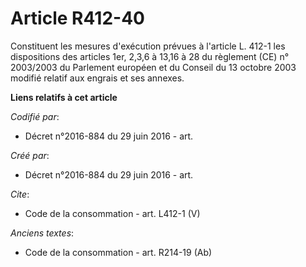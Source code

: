 # Article R412-40

Constituent les mesures d'exécution prévues à l'article L. 412-1 les dispositions des articles 1er, 2,3,6 à 13,16 à 28 du
règlement (CE) n° 2003/2003 du Parlement européen et du Conseil du 13 octobre 2003 modifié relatif aux engrais et ses
annexes.

**Liens relatifs à cet article**

_Codifié par_:

  - Décret n°2016-884 du 29 juin 2016 - art.

_Créé par_:

  - Décret n°2016-884 du 29 juin 2016 - art.

_Cite_:

  - Code de la consommation - art. L412-1 (V)

_Anciens textes_:

  - Code de la consommation - art. R214-19 (Ab)

